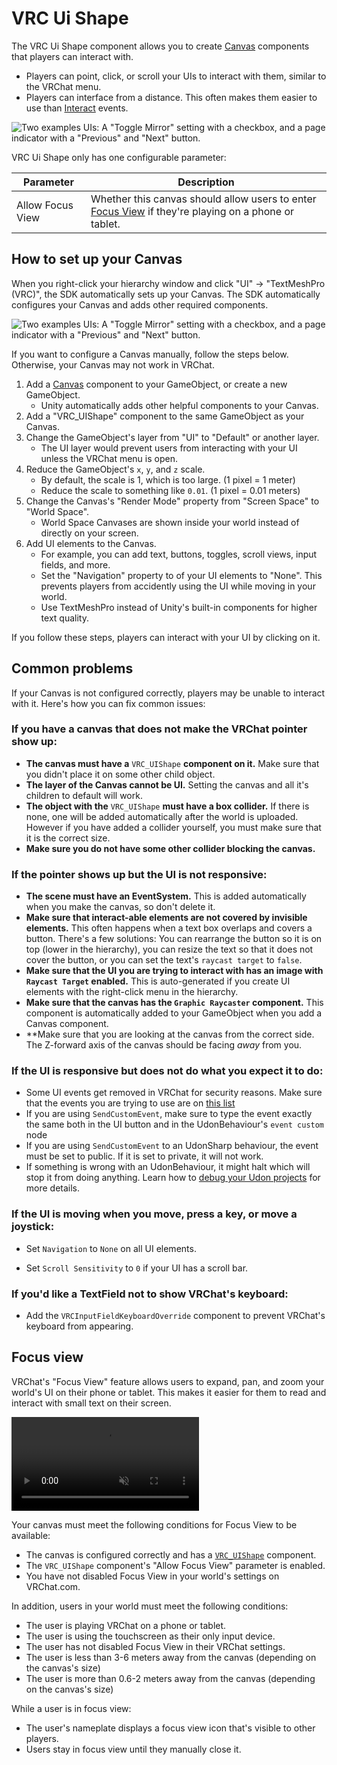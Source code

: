 # VRC Ui Shape

The VRC Ui Shape component allows you to create [Canvas](https://docs.unity3d.com/Manual/UICanvas.html) components that players can interact with.

- Players can point, click, or scroll your UIs to interact with them, similar to the VRChat menu.
- Players can interface from a distance. This often makes them easier to use than [Interact](/worlds/examples/udon/#interact) events.

![Two examples UIs: A "Toggle Mirror" setting with a checkbox, and a page indicator with a "Previous" and "Next" button.](/img/worlds/components/VRC_UiShape.png)

VRC Ui Shape only has one configurable parameter:

| Parameter        | Description                                                                                         |
| ---------------- | --------------------------------------------------------------------------------------------------- |
| Allow Focus View | Whether this canvas should allow users to enter [Focus View](#focus-view) if they're playing on a phone or tablet. |

## How to set up your Canvas

When you right-click your hierarchy window and click "UI" -> "TextMeshPro (VRC)", the SDK automatically sets up your Canvas. The SDK automatically configures your Canvas and adds other required components.

![Two examples UIs: A "Toggle Mirror" setting with a checkbox, and a page indicator with a "Previous" and "Next" button.](/img/worlds/components/vrc-ui-components.png)

If you want to configure a Canvas manually, follow the steps below. Otherwise, your Canvas may not work in VRChat.

1. Add a [Canvas](https://docs.unity3d.com/Packages/com.unity.ugui@1.0/manual/class-Canvas.html) component to your GameObject, or create a new GameObject.
    - Unity automatically adds other helpful components to your Canvas.
2. Add a "VRC_UIShape" component to the same GameObject as your Canvas.
3. Change the GameObject's layer from "UI" to "Default" or another layer.
	- The UI layer would prevent users from interacting with your UI unless the VRChat menu is open.
4. Reduce the GameObject's `x`, `y`, and `z` scale.
	- By default, the scale is 1, which is too large. (1 pixel = 1 meter)
	- Reduce the scale to something like `0.01`. (1 pixel = 0.01 meters) 
5. Change the Canvas's "Render Mode" property from "Screen Space" to "World Space".
	- World Space Canvases are shown inside your world instead of directly on your screen. 
6. Add UI elements to the Canvas.
	- For example, you can add text, buttons, toggles, scroll views, input fields, and more.
	- Set the "Navigation" property to of your UI elements to "None". This prevents players from accidently using the UI while moving in your world.
	- Use TextMeshPro instead of Unity's built-in components for higher text quality.

If you follow these steps, players can interact with your UI by clicking on it.

## Common problems

If your Canvas is not configured correctly, players may be unable to interact with it. Here's how you can fix common issues:

### If you have a canvas that does not make the VRChat pointer show up:

* **The canvas must have a** `VRC_UIShape` **component on it.** Make sure that you didn't place it on some other child object.
* **The layer of the Canvas cannot be UI.** Setting the canvas and all it's children to default will work.
* **The object with the** `VRC_UIShape` **must have a box collider.** If there is none, one will be added automatically after the world is uploaded. However if you have added a collider yourself, you must make sure that it is the correct size.
* **Make sure you do not have some other collider blocking the canvas.** 

### If the pointer shows up but the UI is not responsive:
* **The scene must have an EventSystem.** This is added automatically when you make the canvas, so don't delete it.
* **Make sure that interact-able elements are not covered by invisible elements.** This often happens when a text box overlaps and covers a button. There's a few solutions: You can rearrange the button so it is on top (lower in the hierarchy), you can resize the text so that it does not cover the button, or you can set the text's `raycast target` to `false`.
* **Make sure that the UI you are trying to interact with has an image with `Raycast Target` enabled.** This is auto-generated if you create UI elements with the right-click menu in the hierarchy.
* **Make sure that the canvas has the `Graphic Raycaster` component.** This component is automatically added to your GameObject when you add a Canvas component.
* **Make sure that you are looking at the canvas from the correct side. The Z-forward axis of the canvas should be facing _away_ from you.

### If the UI is responsive but does not do what you expect it to do:

* Some UI events get removed in VRChat for security reasons. Make sure that the events you are trying to use are on [this list](/worlds/udon/ui-events)
* If you are using `SendCustomEvent`, make sure to type the event exactly the same both in the UI button and in the UdonBehaviour's `event custom` node
* If you are using `SendCustomEvent` to an UdonSharp behaviour, the event must be set to public. If it is set to private, it will not work.
* If something is wrong with an UdonBehaviour, it might halt which will stop it from doing anything. Learn how to [debug your Udon projects](/worlds/udon/debugging-udon-projects) for more details.

### If the UI is moving when you move, press a key, or move a joystick:

* Set `Navigation` to `None` on all UI elements.
- Set `Scroll Sensitivity` to `0` if your UI has a scroll bar.
### If you'd like a TextField not to show VRChat's keyboard:

* Add the `VRCInputFieldKeyboardOverride` component to prevent VRChat's keyboard from appearing.

## Focus view

VRChat's "Focus View" feature allows users to expand, pan, and zoom your world's UI on their phone or tablet. This makes it easier for them to read and interact with small text on their screen.

<div class="video-container">
    <video src="https://assets.vrchat.com/videos/docs/focusViewDemo.mp4" title="Focus View demo" muted controls></video>
</div>

Your canvas must meet the following conditions for Focus View to be available: 

- The canvas is configured correctly and has a [`VRC_UIShape`](https://creators.vrchat.com/worlds/components/vrc_uishape) component. 
- The `VRC_UIShape` component's "Allow Focus View" parameter is enabled.
- You have not disabled Focus View in your world's settings on VRChat.com.

In addition, users in your world must meet the following conditions:

- The user is playing VRChat on a phone or tablet.
- The user is using the touchscreen as their only input device.
- The user has not disabled Focus View in their VRChat settings.
- The user is less than 3-6 meters away from the canvas (depending on the canvas's size)
- The user is more than 0.6-2 meters away from the canvas (depending on the canvas's size)

While a user is in focus view:
- The user's nameplate displays a focus view icon that's visible to other players.
- Users stay in focus view until they manually close it.
